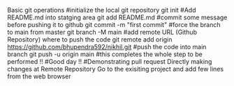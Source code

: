 Basic git operations
#initialize the local git repository
git init
#Add README.md into statging area
git add README.md
#commit some message before pushing it to github
git commit -m "first commit"
#force the branch to main from master
git branch -M main
#add remote URL (Github Repository) where to push the code
git remote add origin https://github.com/bhupendra592/nikhil.git
#push the code into main branch
git push -u origin main
#this completes the whole step to be performed !!
#Good day !!
#Demonstrating pull request
Directly making changes at Remote Repository
Go to the exisiting project and add few lines from the web browser
